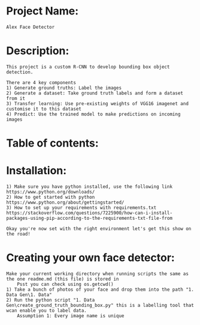 # Project Name: #
    Alex Face Detector
# Description: #
    This project is a custom R-CNN to develop bounding box object detection. 

    There are 4 key components
    1) Generate ground truths: Label the images
    2) Generate a dataset: Take ground truth labels and form a dataset from it
    3) Transfer learning: Use pre-existing weights of VGG16 imagenet and customise it to this dataset
    4) Predict: Use the trained model to make predictions on incoming images

# Table of contents: #


# Installation: #
    1) Make sure you have python installed, use the following link https://www.python.org/downloads/
    2) How to get started with python https://www.python.org/about/gettingstarted/
    3) How to set up your requirements with requirements.txt https://stackoverflow.com/questions/7225900/how-can-i-install-packages-using-pip-according-to-the-requirements-txt-file-from
    
    Okay you're now set with the right environment let's get this show on the road!

# Creating your own face detector: #
    Make your current working directory when running scripts the same as the one readme.md (this file) is stored in
        Psst you can check using os.getcwd()
    1) Take a bunch of photos of your face and drop them into the path "1. Data Gen\1. Data"
    2) Run the python script "1. Data Gen\create_ground_truth_bounding_box.py" this is a labelling tool that wcan enable you to label data.
        Assumption 1: Every image name is unique



